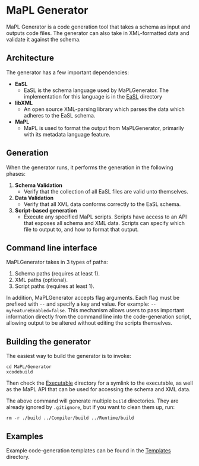 # MaPL Generator

MaPL Generator is a code generation tool that takes a schema as input and outputs code files. The generator can also take in XML-formatted data and validate it against the schema.

## Architecture
The generator has a few important dependencies:

* **EaSL**
    * EaSL is the schema language used by MaPLGenerator. The implementation for this language is in the [EaSL](./EaSL) directory
* **libXML**
    * An open source XML-parsing library which parses the data which adheres to the EaSL schema.
* **MaPL**
    * MaPL is used to format the output from MaPLGenerator, primarily with its metadata language feature.

## Generation

When the generator runs, it performs the generation in the following phases:

1. **Schema Validation**
    * Verify that the collection of all EaSL files are valid unto themselves.
1. **Data Validation**
    * Verify that all XML data conforms correctly to the EaSL schema.
1. **Script-based generation**
    * Execute any specified MaPL scripts. Scripts have access to an API that exposes all schema and XML data. Scripts can specify which file to output to, and how to format that output.

## Command line interface

MaPLGenerator takes in 3 types of paths:

1. Schema paths (requires at least 1).
1. XML paths (optional).
1. Script paths (requires at least 1).

In addition, MaPLGenerator accepts flag arguments. Each flag must be prefixed with `--` and specify a key and value. For example: `--myFeatureEnabled=false`. This mechanism allows users to pass important information directly from the command line into the code-generation script, allowing output to be altered without editing the scripts themselves.

## Building the generator

The easiest way to build the generator is to invoke:
```
cd MaPL/Generator
xcodebuild
```
Then check the [Executable](./Executable) directory for a symlink to the executable, as well as the MaPL API that can be used for accessing the schema and XML data.

The above command will generate multiple `build` directories. They are already ignored by `.gitignore`, but if you want to clean them up, run:
```
rm -r ./build ../Compiler/build ../Runtime/build
```

## Examples
Example code-generation templates can be found in the [Templates](./Templates) directory.
